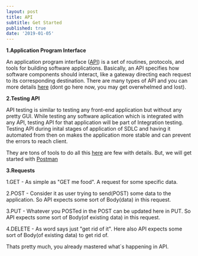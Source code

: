 ```yaml
---
layout: post
title: API
subtitle: Get Started
published: true
date: '2019-01-05'
---
```


**1.Application Program Interface**


An application program interface ([API](https://www.webopedia.com/TERM/A/API.html)) is a set of routines, protocols, and tools for building software applications. Basically, an API specifies how software components should interact, like a gateway directing each request to its corresponding destination. There are many types of API and you can more details [here](https://en.wikipedia.org/wiki/Application_programming_interface) (dont go here now, you may get overwhelmed and lost).

**2.Testing API**


API testing is similar to testing any front-end application but without any pretty GUI. While testing any software aplication which is integrated with any API, testing API for that application will be part of Integration testing. 
Testing API during inital stages of application of SDLC and having it automated from then on makes the application more stable and can prevent the errors to reach client.

They are tons of tools to do all this [here](https://medium.com/@alicealdaine/top-10-api-testing-tools-rest-soap-services-5395cb03cfa9) are few with details. But, we will get started with [Postman](https://www.getpostman.com/)

**3.Requests**


1.GET - As simple as "GET me food". A request for some specific data.

2.POST - Consider it as user trying to send(POST) some data to the application. So API expects some sort of Body(data) in this request.

3.PUT - Whatever you POSTed in the POST can be updated here in PUT. So API expects some sort of Body(of existing data) in this request.

4.DELETE - As word says just "get rid of it". Here also API expects some sort of Body(of existing data) to get rid of.


Thats pretty much, you already mastered what`s happening in API.

